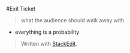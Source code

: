 
#Exit Ticket
> what the audience should walk away with


- everything is a probability


> Written with [StackEdit](https://stackedit.io/).
<!--stackedit_data:
eyJoaXN0b3J5IjpbMTk5NjMxMTUwMF19
-->